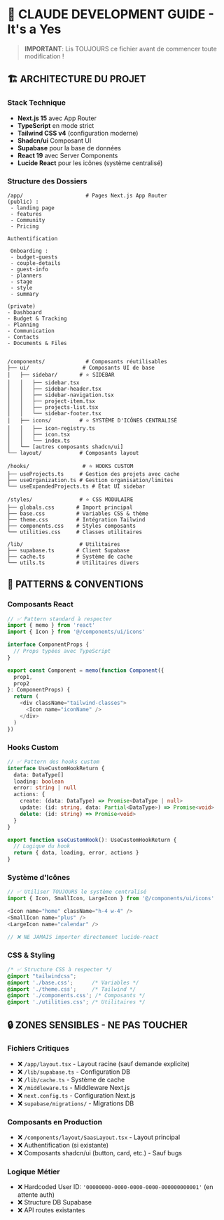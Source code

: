 
# 🤖 CLAUDE DEVELOPMENT GUIDE - It's a Yes

> **IMPORTANT**: Lis TOUJOURS ce fichier avant de commencer toute modification !

## 🏗️ **ARCHITECTURE DU PROJET**

### **Stack Technique**
- **Next.js 15** avec App Router
- **TypeScript** en mode strict  
- **Tailwind CSS v4** (configuration moderne)
- **Shadcn/ui** Composant UI
- **Supabase** pour la base de données
- **React 19** avec Server Components
- **Lucide React** pour les icônes (système centralisé)

### **Structure des Dossiers**
```
/app/                    # Pages Next.js App Router
(public) : 
 - landing page
 - features 
 - Community
 - Pricing

Authentification

 Onboarding : 
 - budget-guests
 - couple-details
 - guest-info
 - planners
 - stage
 - style
 - summary

(private)
- Dashboard
- Budget & Tracking
- Planning
- Communication
- Contacts
- Documents & Files 


/components/             # Composants réutilisables
├── ui/                 # Composants UI de base
│   ├── sidebar/       # ⭐ SIDEBAR
│   │   ├── sidebar.tsx
│   │   ├── sidebar-header.tsx
│   │   ├── sidebar-navigation.tsx  
│   │   ├── project-item.tsx
│   │   ├── projects-list.tsx
│   │   └── sidebar-footer.tsx
│   ├── icons/         # ⭐ SYSTÈME D'ICÔNES CENTRALISÉ
│   │   ├── icon-registry.ts
│   │   ├── icon.tsx
│   │   └── index.ts
│   └── [autres composants shadcn/ui]
└── layout/            # Composants layout

/hooks/                 # ⭐ HOOKS CUSTOM 
├── useProjects.ts     # Gestion des projets avec cache
├── useOrganization.ts # Gestion organisation/limites
└── useExpandedProjects.ts # État UI sidebar

/styles/               # ⭐ CSS MODULAIRE 
├── globals.css       # Import principal
├── base.css          # Variables CSS & thème
├── theme.css         # Intégration Tailwind
├── components.css    # Styles composants
└── utilities.css     # Classes utilitaires

/lib/                  # Utilitaires
├── supabase.ts       # Client Supabase
├── cache.ts          # Système de cache
└── utils.ts          # Utilitaires divers
```

## 🎯 **PATTERNS & CONVENTIONS**

### **Composants React**
```typescript
// ✅ Pattern standard à respecter
import { memo } from 'react'
import { Icon } from '@/components/ui/icons'

interface ComponentProps {
  // Props typées avec TypeScript
}

export const Component = memo(function Component({ 
  prop1, 
  prop2 
}: ComponentProps) {
  return (
    <div className="tailwind-classes">
      <Icon name="iconName" />
    </div>
  )
})
```

### **Hooks Custom**
```typescript
// ✅ Pattern des hooks custom
interface UseCustomHookReturn {
  data: DataType[]
  loading: boolean
  error: string | null
  actions: {
    create: (data: DataType) => Promise<DataType | null>
    update: (id: string, data: Partial<DataType>) => Promise<void>
    delete: (id: string) => Promise<void>
  }
}

export function useCustomHook(): UseCustomHookReturn {
  // Logique du hook
  return { data, loading, error, actions }
}
```

### **Système d'Icônes**
```typescript
// ✅ Utiliser TOUJOURS le système centralisé
import { Icon, SmallIcon, LargeIcon } from '@/components/ui/icons'

<Icon name="home" className="h-4 w-4" />
<SmallIcon name="plus" />  
<LargeIcon name="calendar" />

// ❌ NE JAMAIS importer directement lucide-react
```

### **CSS & Styling**
```css
/* ✅ Structure CSS à respecter */
@import "tailwindcss";
@import './base.css';      /* Variables */
@import './theme.css';     /* Tailwind */  
@import './components.css'; /* Composants */
@import './utilities.css'; /* Utilitaires */
```

## 🔒 **ZONES SENSIBLES - NE PAS TOUCHER**

### **Fichiers Critiques**
- ❌ `/app/layout.tsx` - Layout racine (sauf demande explicite)
- ❌ `/lib/supabase.ts` - Configuration DB
- ❌ `/lib/cache.ts` - Système de cache  
- ❌ `/middleware.ts` - Middleware Next.js
- ❌ `next.config.ts` - Configuration Next.js 
- ❌ `supabase/migrations/` - Migrations DB

### **Composants en Production**
- ❌ `/components/layout/SaasLayout.tsx` - Layout principal
- ❌ Authentification (si existante)
- ❌ Composants shadcn/ui (button, card, etc.) - Sauf bugs

### **Logique Métier**
- ❌ Hardcoded User ID: `'00000000-0000-0000-0000-000000000001'` (en attente auth)
- ❌ Structure DB Supabase
- ❌ API routes existantes



